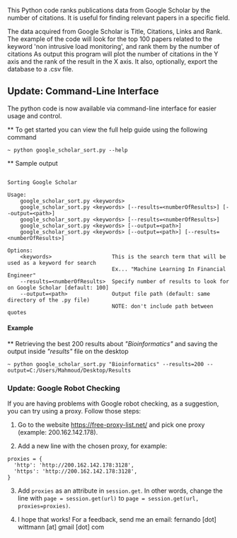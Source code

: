 This Python code ranks publications data from Google Scholar by the number
of citations.
It is useful for finding relevant papers in a specific field.

The data acquired from Google Scholar is Title, Citations, Links and Rank.
The example of the code will look for the top 100 papers related to the keyword
'non intrusive load monitoring', and rank them by the number of citations
As output this program will plot the number of citations in the Y axis and the
rank of the result in the X axis. It also, optionally, export the database to
a .csv file.

## Update: Command-Line Interface
The python code is now available via command-line interface for easier usage and control.

** To get started you can view the full help guide using the following command
```
~ python google_scholar_sort.py --help
```

** Sample output
```

Sorting Google Scholar

Usage:
    google_scholar_sort.py <keywords>
    google_scholar_sort.py <keywords> [--results=<numberOfResults>] [--output=<path>]
    google_scholar_sort.py <keywords> [--results=<numberOfResults>]
    google_scholar_sort.py <keywords> [--output=<path>]
    google_scholar_sort.py <keywords> [--output=<path>] [--results=<numberOfResults>]

Options:
    <keywords>                   This is the search term that will be used as a keyword for search
                                 Ex... "Machine Learning In Financial Engineer"
    --results=<numberOfResults>  Specify number of results to look for on Google Scholar [default: 100]
    --output=<path>              Output file path (default: same directory of the .py file)
                                 NOTE: don't include path between quotes
```

#### Example

** Retrieving the best 200 results about _"Bioinformatics"_ and saving the output inside _"results"_ file on the desktop

```
~ python google_scholar_sort.py "Bioinformatics" --results=200 --output=C:/Users/Mahmoud/Desktop/Results
```

### Update: Google Robot Checking
If you are having problems with Google robot checking, as a suggestion, you can try using a proxy. Follow those steps:

1. Go to the website https://free-proxy-list.net/ and pick one proxy (example: 200.162.142.178).

2. Add a new line with the chosen proxy, for example:
```
proxies = {
  'http': 'http://200.162.142.178:3128',
  'https': 'http://200.162.142.178:3128',
}
```

3. Add `proxies` as an attribute in `session.get`. In other words, change the line with `page = session.get(url)` to `page = session.get(url, proxies=proxies)`.

4. I hope that works! For a feedback, send me an email: fernando [dot] wittmann [at] gmail [dot] com
